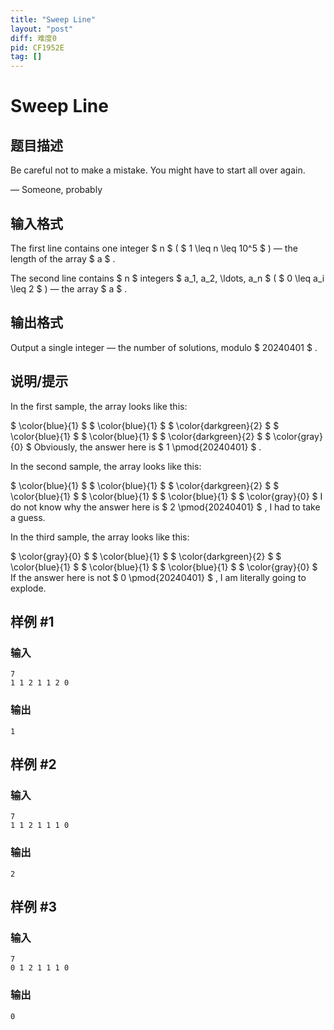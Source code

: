```yaml
---
title: "Sweep Line"
layout: "post"
diff: 难度0
pid: CF1952E
tag: []
---
```


# Sweep Line

## 题目描述

Be careful not to make a mistake. You might have to start all over again.

— Someone, probably

## 输入格式

The first line contains one integer $ n $ ( $ 1 \leq n \leq 10^5 $ ) — the length of the array $ a $ .

The second line contains $ n $ integers $ a_1, a_2, \ldots, a_n $ ( $ 0 \leq a_i \leq 2 $ ) — the array $ a $ .

## 输出格式

Output a single integer — the number of solutions, modulo $ 20240401 $ .

## 说明/提示

In the first sample, the array looks like this:

 $  \color{blue}{1}  $  $  \color{blue}{1}  $  $  \color{darkgreen}{2}  $  $  \color{blue}{1}  $  $  \color{blue}{1}  $  $  \color{darkgreen}{2}  $  $  \color{gray}{0}  $ Obviously, the answer here is $ 1 \pmod{20240401} $ .

In the second sample, the array looks like this:

 $  \color{blue}{1}  $  $  \color{blue}{1}  $  $  \color{darkgreen}{2}  $  $  \color{blue}{1}  $  $  \color{blue}{1}  $  $  \color{blue}{1}  $  $  \color{gray}{0}  $ I do not know why the answer here is $ 2 \pmod{20240401} $ , I had to take a guess.

In the third sample, the array looks like this:

 $  \color{gray}{0}  $  $  \color{blue}{1}  $  $  \color{darkgreen}{2}  $  $  \color{blue}{1}  $  $  \color{blue}{1}  $  $  \color{blue}{1}  $  $  \color{gray}{0}  $ If the answer here is not $ 0 \pmod{20240401} $ , I am literally going to explode.

## 样例 #1

### 输入

```
7
1 1 2 1 1 2 0
```

### 输出

```
1
```

## 样例 #2

### 输入

```
7
1 1 2 1 1 1 0
```

### 输出

```
2
```

## 样例 #3

### 输入

```
7
0 1 2 1 1 1 0
```

### 输出

```
0
```

